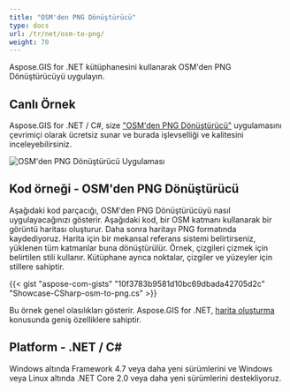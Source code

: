 ```yaml
---
title: "OSM'den PNG Dönüştürücü"
type: docs
url: /tr/net/osm-to-png/
weight: 70
---
```


Aspose.GIS for .NET kütüphanesini kullanarak OSM'den PNG Dönüştürücüyü uygulayın.

## **Canlı Örnek**

Aspose.GIS for .NET / C#, size ["OSM'den PNG Dönüştürücü"](https://products.aspose.app/gis/viewer/osm-to-png) uygulamasını çevrimiçi olarak ücretsiz sunar ve burada işlevselliği ve kalitesini inceleyebilirsiniz.

![OSM'den PNG Dönüştürücü Uygulaması](viewer.png)

## **Kod örneği - OSM'den PNG Dönüştürücü**

Aşağıdaki kod parçacığı, OSM'den PNG Dönüştürücüyü nasıl uygulayacağınızı gösterir. Aşağıdaki kod, bir OSM katmanı kullanarak bir görüntü haritası oluşturur. Daha sonra haritayı PNG formatında kaydediyoruz. Harita için bir mekansal referans sistemi belirtirseniz, yüklenen tüm katmanlar buna dönüştürülür.
Örnek, çizgileri çizmek için belirtilen stili kullanır. Kütüphane ayrıca noktalar, çizgiler ve yüzeyler için stillere sahiptir.

{{< gist "aspose-com-gists" "10f3783b9581d10bc69dbada42705d2c" "Showcase-CSharp-osm-to-png.cs" >}}

Bu örnek genel olasılıkları gösterir. Aspose.GIS for .NET, [harita oluşturma](https://docs.aspose.com/gis/net/map-rendering/) konusunda geniş özelliklere sahiptir.

## **Platform - .NET / C#**

Windows altında Framework 4.7 veya daha yeni sürümlerini ve Windows veya Linux altında .NET Core 2.0 veya daha yeni sürümlerini destekliyoruz.
